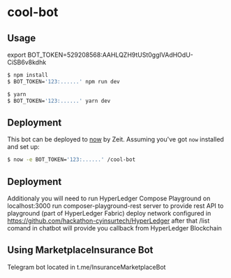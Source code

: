 # cool-bot


## Usage
export BOT_TOKEN=529208568:AAHLQZH9tUSt0ggIVAdHOdU-CiSB6v8kdhk

```sh
$ npm install
$ BOT_TOKEN='123:......' npm run dev
```

```sh
$ yarn
$ BOT_TOKEN='123:......' yarn dev
```

## Deployment

This bot can be deployed to [now](https://zeit.co/now) by Zeit.
Assuming you've got `now` installed and set up:

```sh
$ now -e BOT_TOKEN='123:......' /cool-bot
```

## Deployment

Additionaly you will need to run HyperLedger Compose Playground on localhost:3000
run composer-playground-rest server to provide rest API to playground (part of HyperLedger Fabric)
deploy network configured in https://github.com/hackathon-cyinsurtech/HyperLedger
after that /list comand in chatbot will provide you callback from HyperLedger Blockchain

## Using MarketplaceInsurance Bot

Telegram bot located in t.me/InsuranceMarketplaceBot


